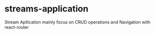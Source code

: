 # streams-application
Stream Apllication mainly focus on CRUD operations and Navigation with react-router
